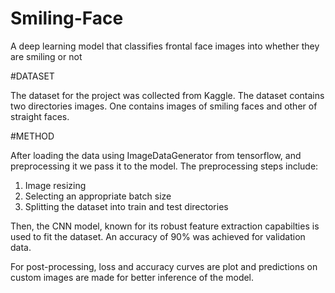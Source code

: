 # Smiling-Face
A deep learning model that classifies frontal face images into whether they are smiling or not

#DATASET

The dataset for the project was collected from Kaggle.
The dataset contains two directories images. One contains images of smiling faces and other of straight faces. 

#METHOD

After loading the data using ImageDataGenerator from tensorflow, and preprocessing it we pass it to the model.
The preprocessing steps include:
1. Image resizing
2. Selecting an appropriate batch size
3. Splitting the dataset into train and test directories

Then, the CNN model, known for its robust feature extraction capabilties is used to fit the dataset.
An accuracy of 90% was achieved for validation data.

For post-processing, loss and accuracy curves are plot and predictions on custom images are made for better inference of the model.
